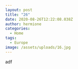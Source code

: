 ```yaml
---
layout: post
title: "26"
date: 2020-08-26T12:22:08.038Z
author: hermione
categories:
  - Home
tags:
  - Europe
image: /assets/uploads/16.jpg
---
```

adf